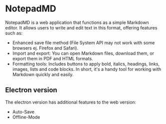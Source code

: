 # NotepadMD
NotepadMD is a web application that functions as a simple Markdown editor. It allows users to write and edit text in this format, offering features such as:
- Enhanced save file method (File System API may not work with some browsers ej. Firefox and Safari).
- Import and export: You can open Markdown files, download them, or export them in PDF and HTML formats.
- Formatting tools: Includes buttons to apply bold, italics, headings, links, images, lists and code blocks.
In short, it's a handy tool for working with Markdown quickly and easily.
## Electron version
The electron version has additional features to the web version:
- Auto-Save
- Offline-Mode
